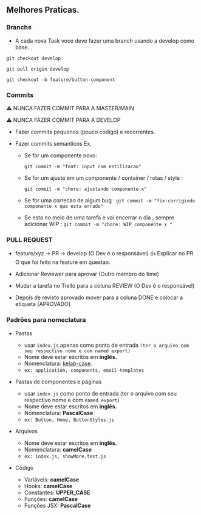 ## Melhores Praticas.

### Branchs

- A cada nova Task voce deve fazer uma branch usando a develop como base.

`git checkout develop `

`git pull origin develop `

`git checkout -b feature/button-component`

### Commits

:warning: NUNCA FAZER COMMIT PARA A MASTER/MAIN

:warning: NUNCA FAZER COMMIT PARA A DEVELOP

- Fazer commits pequenos (pouco codigo) e recorrentes.

- Fazer commits semanticos Ex.

  - Se for um componente novo:

    `git commit -m "feat: input com estilizacao"`

  - Se for um ajuste em um componente / container / rotas / style :

    `git commit -m "chore: ajustando componente x"`

  - Se for uma correcao de algum bug :
    `git commit -m "fix:corrigindo componente x que esta errado" `

  - Se esta no meio de uma tarefa e vai encerrar o dia , sempre adicionar WIP :
    `git commit -m "chore: WIP componente x " `

### PULL REQUEST

- feature/xyz -> PR -> develop (O Dev é o responsável)
  :thumbsup: Explicar no PR O que foi feito na feature em questao.

- Adicionar Reviewer para aprovar (Outro membro do time)

- Mudar a tarefa no Trello para a coluna REVIEW (O Dev é o responsável)

- Depois de revisto aprovado mover para a coluna DONE e colocar a etiqueta [APROVADO]

### Padrões para nomeclatura

- Pastas

  - usar `index.js` apenas como ponto de entrada `(ter o arquivo com seu respectivo nome e com named export)`
  - Nome deve estar escritos em **inglês.**
  - Nomenclatura: [kelab-case](https://medium.com/better-programming/string-case-styles-camel-pascal-snake-and-kebab-case-981407998841).
  - `ex: application, components, email-templates`

- Pastas de componentes e páginas

  - usar `index.js` como ponto de entrada (ter o arquivo com seu respectivo nome e com `named export`)
  - Nome deve estar escritos em **inglês.**
  - Nomenclatura: **PascalCase**
  - `ex: Button, Home, ButtonStyles.js`

- Arquivos

  - Nome deve estar escritos em **inglês.**
  - Nomenclatura: **camelCase**
  - `ex: index.js, showMore.test.js`

- Código
  - Variáveis: **camelCase**
  - Hooks: **camelCase**
  - Constantes: **UPPER_CASE**
  - Funções: **camelCase**
  - Funções JSX: **PascalCase**
